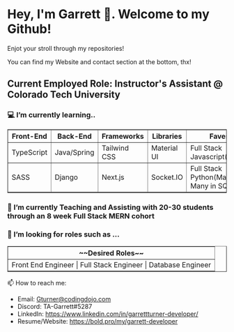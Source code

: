<h1>Hey, I'm Garrett 🤘. Welcome to my Github!</h1>
<p>Enjot your stroll through my repositories!</p>
<p>You can find my Website and contact section at the bottom, thx!</p>
<!-- ![code_img](https://github.com/Garrett-Productions/Garrett-Productions/assets/101834104/7579ef55-bd15-4a29-baeb-bb84c803d408)
  <h2> Full Stack Software Engineer</h2> -->
  <h2> Current Employed Role: Instructor's Assistant @ Colorado Tech University</h2>

<h3> 💻 I’m currently learning..</h3>
    <table border="1";>
        <thead>
            <tr>
                <th>Front-End</th>
                <th>Back-End</th>
                <th>Frameworks</th>
                <th>Libraries</th>
                <th>Faves</th>
            </tr>
          <tbody>
            <tr>
                <td>TypeScript</td>
                <td>Java/Spring</td>
                <td>Tailwind CSS</td>
                <td>Material UI</td>
                <td>Full Stack Javascript(React)</td>
            </tr>
            <tr>
                <td>SASS</td>
                <td>Django</td>
                <td>Next.js</td>
                <td>Socket.IO</td>
                <td>Full Stack Python(Many to Many in SQL) </td>
            </tr>
          </tbody>
        </thead>
    </table>
  <h3> 🏫 I’m currently Teaching and Assisting with 20-30 students through an 8 week Full Stack MERN cohort</h3>

<h3 >🤔 I’m looking for roles such as ...</h3>
<table border="1";>
        <thead>
            <tr>
                <th>~~Desired Roles~~</th>
            </tr>
          <tbody>
            <tr>
                <td>Front End Engineer | Full Stack Engineer | Database Engineer</td>
            </tr>
          </tbody>
        </thead>
    </table>

📫 How to reach me:
- Email: Gturner@codingdojo.com
- Discord: TA-Garrett#5287
- LinkedIn: https://www.linkedin.com/in/garrettturner-developer/
- Resume/Website: https://bold.pro/my/garrett-developer


